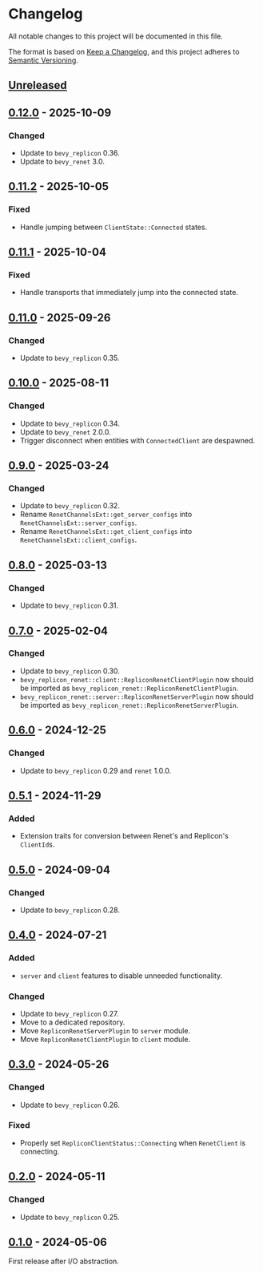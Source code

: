 # Changelog

All notable changes to this project will be documented in this file.

The format is based on [Keep a Changelog](https://keepachangelog.com/en/1.0.0/),
and this project adheres to [Semantic Versioning](https://semver.org/spec/v2.0.0.html).

## [Unreleased]

## [0.12.0] - 2025-10-09

### Changed

- Update to `bevy_replicon` 0.36.
- Update to `bevy_renet` 3.0.

## [0.11.2] - 2025-10-05

### Fixed

- Handle jumping between `ClientState::Connected` states.

## [0.11.1] - 2025-10-04

### Fixed

- Handle transports that immediately jump into the connected state.

## [0.11.0] - 2025-09-26

### Changed

- Update to `bevy_replicon` 0.35.

## [0.10.0] - 2025-08-11

### Changed

- Update to `bevy_replicon` 0.34.
- Update to `bevy_renet` 2.0.0.
- Trigger disconnect when entities with `ConnectedClient` are despawned.

## [0.9.0] - 2025-03-24

### Changed

- Update to `bevy_replicon` 0.32.
- Rename `RenetChannelsExt::get_server_configs` into `RenetChannelsExt::server_configs`.
- Rename `RenetChannelsExt::get_client_configs` into `RenetChannelsExt::client_configs`.

## [0.8.0] - 2025-03-13

### Changed

- Update to `bevy_replicon` 0.31.

## [0.7.0] - 2025-02-04

### Changed

- Update to `bevy_replicon` 0.30.
- `bevy_replicon_renet::client::RepliconRenetClientPlugin` now should be imported as `bevy_replicon_renet::RepliconRenetClientPlugin`.
- `bevy_replicon_renet::server::RepliconRenetServerPlugin` now should be imported as `bevy_replicon_renet::RepliconRenetServerPlugin`.

## [0.6.0] - 2024-12-25

### Changed

- Update to `bevy_replicon` 0.29 and `renet` 1.0.0.

## [0.5.1] - 2024-11-29

### Added

- Extension traits for conversion between Renet's and Replicon's `ClientId`s.

## [0.5.0] - 2024-09-04

### Changed

- Update to `bevy_replicon` 0.28.

## [0.4.0] - 2024-07-21

### Added

- `server` and `client` features to disable unneeded functionality.

### Changed

- Update to `bevy_replicon` 0.27.
- Move to a dedicated repository.
- Move `RepliconRenetServerPlugin` to `server` module.
- Move `RepliconRenetClientPlugin` to `client` module.

## [0.3.0] - 2024-05-26

### Changed

- Update to `bevy_replicon` 0.26.

### Fixed

- Properly set `RepliconClientStatus::Connecting` when `RenetClient` is connecting.

## [0.2.0] - 2024-05-11

### Changed

- Update to `bevy_replicon` 0.25.

## [0.1.0] - 2024-05-06

First release after I/O abstraction.

[unreleased]: https://github.com/simgine/bevy_replicon_renet/compare/v0.12.0...HEAD
[0.12.0]: https://github.com/simgine/bevy_replicon_renet/compare/v0.11.2...v0.12.0
[0.11.2]: https://github.com/simgine/bevy_replicon_renet/compare/v0.11.1...v0.11.2
[0.11.1]: https://github.com/simgine/bevy_replicon_renet/compare/v0.11.0...v0.11.1
[0.11.0]: https://github.com/simgine/bevy_replicon_renet/compare/v0.10.0...v0.11.0
[0.10.0]: https://github.com/simgine/bevy_replicon_renet/compare/v0.9.0...v0.10.0
[0.9.0]: https://github.com/simgine/bevy_replicon_renet/compare/v0.8.0...v0.9.0
[0.8.0]: https://github.com/simgine/bevy_replicon_renet/compare/v0.7.0...v0.8.0
[0.7.0]: https://github.com/simgine/bevy_replicon_renet/compare/v0.6.0...v0.7.0
[0.6.0]: https://github.com/simgine/bevy_replicon_renet/compare/v0.5.1...v0.6.0
[0.5.1]: https://github.com/simgine/bevy_replicon_renet/compare/v0.5.0...v0.5.1
[0.5.0]: https://github.com/simgine/bevy_replicon_renet/compare/v0.4.0...v0.5.0
[0.4.0]: https://github.com/simgine/bevy_replicon_renet/releases/tag/v0.4.0
[0.3.0]: https://github.com/simgine/bevy_replicon/compare/v0.2.0...v0.3.0
[0.2.0]: https://github.com/simgine/bevy_replicon/compare/v0.1.0...v0.2.0
[0.1.0]: https://github.com/simgine/bevy_replicon/releases/tag/v0.1.0
